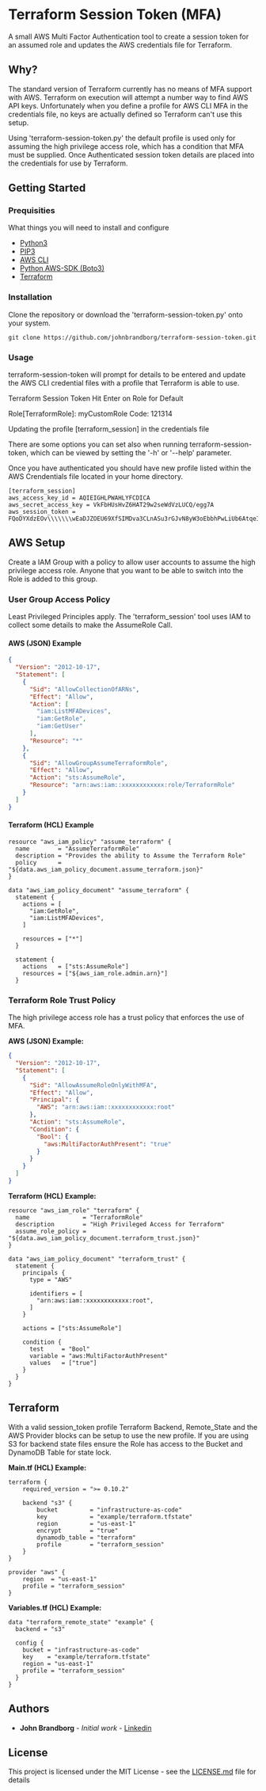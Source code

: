 Terraform Session Token (MFA)
=================

A small AWS Multi Factor Authentication tool to create a session token for an assumed role and updates the AWS credentials file for Terraform.

Why?
----

The standard version of Terraform currently has no means of MFA support with AWS.  Terraform on execution will attempt a number way to find AWS API keys. Unfortunately when you define a profile for AWS CLI MFA in the credentials file, no keys are actually defined so Terraform can't use this setup.

Using 'terraform-session-token.py' the default profile is used only for assuming the high privilege access role, which has a condition that MFA must be supplied. Once Authenticated session token details are placed into the credentials for use by Terraform.

Getting Started
---------------

### Prequisities

What things you will need to install and configure

 - [Python3](https://www.python.org/)
 - [PIP3](https://pip.pypa.io)
 - [AWS CLI](https://aws.amazon.com/cli/)
 - [Python AWS-SDK (Boto3)](https://github.com/boto/boto3)
 - [Terraform](https://www.terraform.io/)

### Installation

Clone the repository or download the 'terraform-session-token.py' onto your system.

    git clone https://github.com/johnbrandborg/terraform-session-token.git

### Usage

terraform-session-token will prompt for details to be entered and update the AWS CLI credential files with a profile that Terraform is able to use.

  Terraform Session Token
  Hit Enter on Role for Default

  Role[TerraformRole]: myCustomRole
  Code: 121314

  Updating the profile [terraform_session] in the credentials file

There are some options you can set also when running terraform-session-token, which can be viewed by setting the '-h' or '--help' parameter.

Once you have authenticated you should have new profile listed within the AWS Crendentials file located in your home directory.

    [terraform_session]
    aws_access_key_id = AQIEIGHLPWAHLYFCDICA
    aws_secret_access_key = VkFbHUsHvZ6HAT29w2seWdVzLUCQ/egg7A
    aws_session_token = FQoDYXdzEOv\\\\\\\wEaDJZOEU69XfSIMDva3CLnASu3rGJvN8yW3oEbbhPwLiUb6AtqeILq3BmZR1Qr6bze8xlcwKdLZAoStT4drIlhuH7vQl1EaIDXT/AAeopW9siFupGnes+jTJXLMKmfslkngdlsndgVZWalDkRiH6Bg9ZgdkMXX34AV6Ro7MDpOwRVsRe+8/OSQPdtEPDBTfrSPTyALMSDFInieiownroiFJIlwEDsrBdd379ST3Gmftav4T4E9n4R1sxrVhtPqm0tvK7Y1lfgAJgftK+W4mwceygE27Q5xFnYaVxAHfd87dFSZvQLfRt5WIOEMZMZOjVDYCjGofXMBQ==

AWS Setup
---------

Create a IAM Group with a policy to allow user accounts to assume the high privilege access role.  Anyone that you want to be able to switch into the Role is added to this group.

### User Group Access Policy

Least Privileged Principles apply. The 'terraform_session' tool uses IAM to collect some details to make the AssumeRole Call.

#### AWS (JSON) Example
```json
{
  "Version": "2012-10-17",
  "Statement": [
    {
      "Sid": "AllowCollectionOfARNs",
      "Effect": "Allow",
      "Action": [
        "iam:ListMFADevices",
        "iam:GetRole",
        "iam:GetUser"
      ],
      "Resource": "*"
    },
    {
      "Sid": "AllowGroupAssumeTerraformRole",
      "Effect": "Allow",
      "Action": "sts:AssumeRole",
      "Resource": "arn:aws:iam::xxxxxxxxxxxx:role/TerraformRole"
    }
  ]
}
```

#### Terraform (HCL) Example
```hcl
resource "aws_iam_policy" "assume_terraform" {
  name        = "AssumeTerraformRole"
  description = "Provides the ability to Assume the Terraform Role"
  policy      = "${data.aws_iam_policy_document.assume_terraform.json}"
}

data "aws_iam_policy_document" "assume_terraform" {
  statement {
    actions = [
      "iam:GetRole",
      "iam:ListMFADevices",
    ]

    resources = ["*"]
  }

  statement {
    actions   = ["sts:AssumeRole"]
    resources = ["${aws_iam_role.admin.arn}"]
  }
```

### Terraform Role Trust Policy

The high privilege access role has a trust policy that enforces the use of MFA.

**AWS (JSON) Example:**
```json
{
  "Version": "2012-10-17",
  "Statement": [
    {
      "Sid": "AllowAssumeRoleOnlyWithMFA",
      "Effect": "Allow",
      "Principal": {
        "AWS": "arn:aws:iam::xxxxxxxxxxxx:root"
      },
      "Action": "sts:AssumeRole",
      "Condition": {
        "Bool": {
          "aws:MultiFactorAuthPresent": "true"
        }
      }
    }
  ]
}
```

**Terraform (HCL) Example:**
```hcl
resource "aws_iam_role" "terraform" {
  name               = "TerraformRole"
  description        = "High Privileged Access for Terraform"
  assume_role_policy = "${data.aws_iam_policy_document.terraform_trust.json}"
}

data "aws_iam_policy_document" "terraform_trust" {
  statement {
    principals {
      type = "AWS"

      identifiers = [
        "arn:aws:iam::xxxxxxxxxxxx:root",
      ]
    }

    actions = ["sts:AssumeRole"]

    condition {
      test     = "Bool"
      variable = "aws:MultiFactorAuthPresent"
      values   = ["true"]
    }
  }
}
```

Terraform
---------

With a valid session_token profile Terraform Backend, Remote_State and the AWS Provider blocks can be setup to use the new profile.  If you are using S3 for backend state files ensure the Role has access to the Bucket and DynamoDB Table for state lock.

**Main.tf (HCL) Example:**
```hcl
terraform {
    required_version = ">= 0.10.2"

    backend "s3" {
        bucket         = "infrastructure-as-code"
        key            = "example/terraform.tfstate"
        region         = "us-east-1"
        encrypt        = "true"
        dynamodb_table = "terraform"
        profile        = "terraform_session"
    }
}

provider "aws" {
    region  = "us-east-1"
    profile = "terraform_session"
}
```

**Variables.tf (HCL) Example:**
```
data "terraform_remote_state" "example" {
  backend = "s3"

  config {
    bucket = "infrastructure-as-code"
    key    = "example/terraform.tfstate"
    region = "us-east-1"
    profile = "terraform_session"
  }
}
```

Authors
-------

* **John Brandborg** - *Initial work* - [Linkedin](https://www.linkedin.com/in/johnbrandborg/)

License
-------
This project is licensed under the MIT License - see the [LICENSE.md](https://github.com/johnbrandborg/terraform-session-token/blob/master/LICENSE) file for details